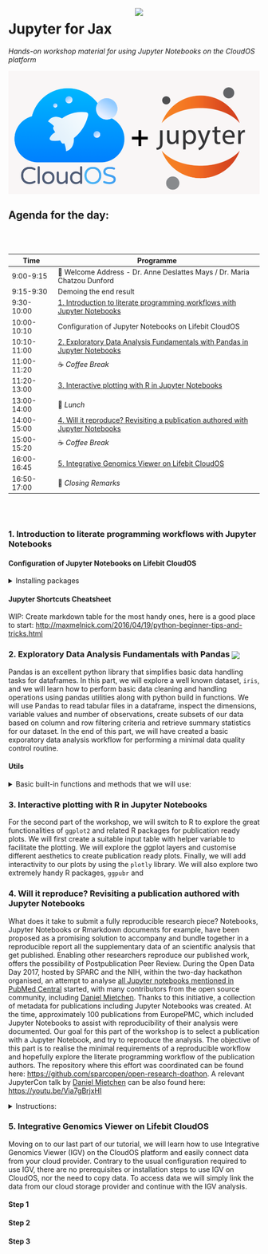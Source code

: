 <p align="center">
  <img src="https://static.wixstatic.com/media/b34882_b300f090387248599125482b6750206c.jpg"  width="250" align="right" >
</p>

# Jupyter for Jax
*Hands-on workshop material for using Jupyter Notebooks on the CloudOS platform*
<br/>

<img src="img/cloudos_x_jupy.png"  width="600" align="center" >


## Agenda for the day:

<br/><br/>

| Time        | Programme       |
| ----------- | --------------------------------------------------------------------------- |
| 9:00-9:15   | :wave: Welcome Address - Dr. Anne Deslattes Mays / Dr. Maria Chatzou Dunford       |
| 9:15-9:30   | Demoing the end result                                                      |
| 9:30-10:00  | [1. Introduction to literate programming workflows with Jupyter Notebooks](https://github.com/lifebit-ai/jax-jupyter/blob/master/README.md#1-introduction-to-literate-programming-workflows-with-jupyter-notebooks)    |
| 10:00-10:10 | Configuration of Jupyter Notebooks on Lifebit CloudOS                       |
| 10:10-11:00 | [2. Exploratory Data Analysis Fundamentals with Pandas in Jupyter Notebooks](https://github.com/lifebit-ai/jax-jupyter/blob/master/README.md#2-exploratory-data-analysis-fundamentals-with-pandas---)     |
| 11:00-11:20 | :coffee: _Coffee Break_                                                              |
| 11:20-13:00 | [3. Interactive plotting with R in Jupyter Notebooks](https://github.com/lifebit-ai/jax-jupyter/blob/master/README.md#3-interactive-plotting-with-r-in-jupyter-notebooks)                           |
| 13:00-14:00 | :bento: _Lunch_                                                                     |
| 14:00-15:00 | [4. Will it reproduce? Revisiting a publication authored with Jupyter Notebooks](https://github.com/lifebit-ai/jax-jupyter/blob/master/README.md#4-will-it-reproduce-revisiting-a-publication-authored-with-jupyter-notebooks) |
| 15:00-15:20 | :coffee: _Coffee Break_                                                              |
| 16:00-16:45 | [5. Integrative Genomics Viewer on Lifebit CloudOS](https://github.com/lifebit-ai/jax-jupyter/blob/master/README.md#4-will-it-reproduce-revisiting-a-publication-authored-with-jupyter-notebooks)                             |
| 16:50-17:00 | :wave: _Closing Remarks_                                                           |

<br/><br/>


### 1. Introduction to literate programming workflows with Jupyter Notebooks

#### Configuration of Jupyter Notebooks on Lifebit CloudOS


<details>
<summary>
Installing packages
</summary>

- with `pip`
- with `conda`

Adding conda channels on our machine:

```
conda config --add channels defaults
conda config --add channels bioconda
conda config --add channels conda-forge
```

</details>

#### Jupyter Shortcuts Cheatsheet

WIP: Create markdown table for the most handy ones, here is a good place to start: http://maxmelnick.com/2016/04/19/python-beginner-tips-and-tricks.html


### 2. Exploratory Data Analysis Fundamentals with Pandas   <img src="https://pythonawesome.com/content/images/2018/05/pandas-logo.png"  width="80" align="center" >

Pandas is an excellent python library that simplifies basic data handling tasks for dataframes. In this part, we will explore a well known dataset, `iris`, and we will learn how to perform basic data cleaning and handling operations using pandas utilities along with python build in functions. We will use Pandas to read tabular files in a dataframe, inspect the dimensions, variable values and number of observations, create subsets of our data based on column and row filtering criteria and retrieve summary statistics for our dataset. In the end of this part, we will have created a basic exporatory data analysis workflow for performing a minimal data quality control routine.


#### Utils



<details>
<summary>
Basic built-in functions and methods that we will use:
</summary>

- `.type()`
- `.describe()`
- `.shape()`
- `.DataFrame()`

</details>



### 3. Interactive plotting with R in Jupyter Notebooks

For the second part of the workshop, we will switch to R to explore the great functionalities of `ggplot2` and related R packages for publication ready plots. We will first create a suitable input table with helper variable to facilitate the plotting. We will explore the ggplot layers and customise different aesthetics to  create publication ready plots. Finally, we will add interactivity to our plots by using the `plotly` library. We will also explore two extremely handy R packages, `ggpubr` and 



### 4. Will it reproduce? Revisiting a publication authored with Jupyter Notebooks

What does it take to submit a fully reproducible research piece? Notebooks, Jupyter Notebooks or Rmarkdown documents for example, have been proposed as a promising solution to accompany and bundle together in a reproducible report all the supplementary data of an scientific analysis that get published. Enabling other researchers reproduce our published work, offers the possibility of Postpublication Peer Review. During the Open Data Day 2017, hosted by SPARC and the NIH, within the two-day hackathon organised, an attempt to analyse [all Jupyter notebooks mentioned in PubMed Central](https://github.com/sparcopen/open-research-doathon/issues/25) started, with many contributors from the open source community, including [Daniel Mietchen](https://github.com/Daniel-Mietchen). Thanks to this initiative, a collection of metadata for publications including Jupyter Notebooks was created. At the time, approximately 100 publications from EuropePMC, which included Jupyter Notebooks to assist with reproducibility of their analysis were documented. Our goal for this part of the workshop is to select a publication with a Jupyter Notebook, and try to reproduce the analysis. The objective of this part is to realise the minimal requirements of a reproducible workflow and hopefully explore the literate programming workflow of the publication authors. The repository where this effort was coordinated can be found here: https://github.com/sparcopen/open-research-doathon. A relevant JupyterCon talk by [Daniel Mietchen](https://github.com/Daniel-Mietchen) can be also found here: https://youtu.be/Via7gBrjxHI


<details>
<summary>
Instructions:
</summary>


#### Step 1
Go to CloudOS and initialise a Jupyter Notebook session:

- Click `New analysis` > `Jupyter Session`
- Create a new Project by clicking `New` and name it `reproducible-paper.
- Choose an instance, for example `m1.xlarge` which has 4cpus and 15Gb RAM (it should be more than enough).

We don't need to select data because we are going to bring code and data from github. <img src="https://www.pngfind.com/pngs/m/40-405156_github-octocat-logo-black-and-white-transparent-github.png"  width="25" align="center" >
 

#### Step 2
Go to [RainCloudPlots/RainCloudPlots](https://github.com/RainCloudPlots/RainCloudPlots) and click <img src="img/clone_or_download.png"  width="85" align="center" > img/clone_or_download.png the repository.

#### Step 3 
a) Go back to your Jupyter Notebook session and click on the top left corner `File` > `New` > `Terminal`.


b) Navigate to the `RainCloudPlots/tutorial_python/` folder in your Jupyter Lab session.  <br>
c) Find and click `raincloud_tutorial_python.ipynb` to launch the Jupyter Notebook.


#### Step 4

We are now ready to start reproducing the analysis, by running each cell of the Notebook.


#### Step 5
Make an issue and file the problems we have noticed

</details>

### 5. Integrative Genomics Viewer on Lifebit CloudOS  

Moving on to our last part of our tutorial, we will learn how to use Integrative Genomics Viewer (IGV) on the CloudOS platform and easily connect data from your cloud provider. Contrary to the usual configuration required to use IGV, there are no prerequisites or installation steps to use IGV on CloudOS, nor the need to copy data. To access data we will simply link the data from our cloud storage provider and continue with the IGV analysis.

#### Step 1

#### Step 2

#### Step 3

